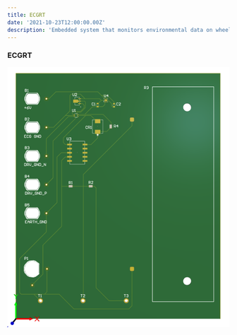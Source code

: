 ```yaml
---
title: ECGRT
date: '2021-10-23T12:00:00.00Z'
description: 'Embedded system that monitors environmental data on wheelchairs'
---
```


### ECGRT
![ECGRT](./ECGRT.PNG)